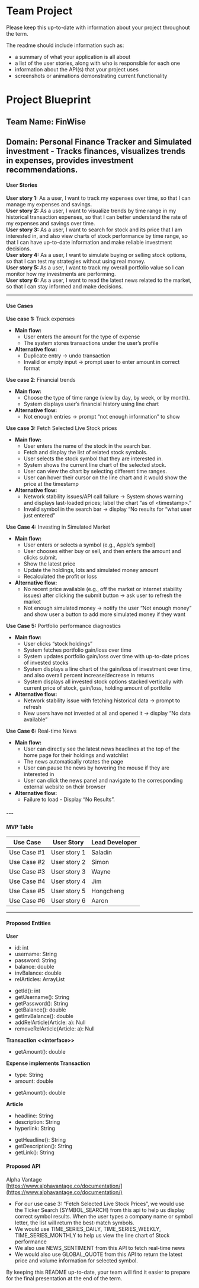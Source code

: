 # Team Project

Please keep this up-to-date with information about your project throughout the term.

The readme should include information such as:
- a summary of what your application is all about
- a list of the user stories, along with who is responsible for each one
- information about the API(s) that your project uses 
- screenshots or animations demonstrating current functionality




# **Project Blueprint**

**Team Name:** FinWise
---

**Domain:** Personal Finance Tracker and Simulated investment \- Tracks finances, visualizes trends in expenses, provides investment recommendations.
---

#### **User Stories**

**User story 1:** As a user, I want to track my expenses over time, so that I can manage my expenses and savings.  
**User story 2:** As a user, I want to visualize trends by time range in my historical transaction expenses, so that I can better understand the rate of my expenses and savings over time.  
**User story 3:** As a user, I want to search for stock and its price that I am interested in, and also view charts of stock performance by time range, so that I can have up-to-date information and make reliable investment decisions.  
**User story 4:** As a user, I want to simulate buying or selling stock options, so that I can test my strategies without using real money.  
**User story 5:** As a user, I want to track my overall portfolio value so I can monitor how my investments are performing.  
**User story 6:** As a user, I want to read the latest news related to the market, so that I can stay informed and make decisions.

---

#### **Use Cases**

**Use case 1:** Track expenses

* **Main flow:**
    * User enters the amount for the type of expense
    * The system stores transactions under the user’s profile
* **Alternative flow:**
    * Duplicate entry → undo transaction
    * Invalid or empty input → prompt user to enter amount in correct format

**Use case 2**: Financial trends

* **Main flow:**
    * Choose the type of time range (view by day, by week, or by month).
    * System displays user’s financial history using line chart
* **Alternative flow:**
    * Not enough entries → prompt “not enough information” to show

**Use case 3:** Fetch Selected Live Stock prices

* **Main flow:**
    * User enters the name of the stock in the search bar.
    * Fetch and display the list of related stock symbols.
    * User selects the stock symbol that they are interested in.
    * System shows the current line chart of the selected stock.
    * User can view the chart by selecting different time ranges.
    * User can hover their cursor on the line chart and it would show the price at the timestamp
* **Alternative flow:**
    * Network stability issues/API call failure → System shows warning and displays last-loaded prices; label the chart “as of \<timestamp\>.”
    * Invalid symbol in the search bar → display “No results for “what user just entered”

**Use Case 4:** Investing in Simulated Market

* **Main flow:**
    * User enters or selects a symbol (e.g., Apple’s symbol)
    * User chooses either buy or sell, and then enters the amount and clicks submit.
    * Show the latest price
    * Update the holdings, lots and simulated money amount
    * Recalculated the profit or loss
* **Alternative flow:**
    * No recent price available (e.g., off the market or internet stability issues) after clicking the submit button → ask user to refresh the market
    * Not enough simulated money → notify the user “Not enough money” and show user a button to add more simulated money if they want

**Use Case 5:** Portfolio performance diagnostics

* **Main flow:**
    * User clicks “stock holdings”
    * System fetches portfolio gain/loss over time
    * System updates portfolio gain/loss over time with up-to-date prices of invested stocks
    * System displays a line chart of the gain/loss of investment over time, and also overall percent increase/decrease in returns
    * System displays all invested stock options stacked vertically with current price of stock, gain/loss, holding amount of portfolio
* **Alternative flow:**
    * Network stability issue with fetching historical data → prompt to refresh
    * New users have not invested at all and opened it → display “No data available”

**Use Case 6:** Real-time News

* **Main flow:**
    * User can directly see the latest news headlines at the top of the home page for their holdings and watchlist
    * The news automatically rotates the page
    * User can pause the news by hovering the mouse if they are interested in
    * User can click the news panel and navigate to the corresponding external website on their browser
* **Alternative flow:**
    * Failure to load \- Display “No Results”.

#### ---

#### **MVP Table**

| Use Case | User Story | Lead Developer |
| ----- | ----- | ----- |
| Use Case \#1 | User story 1 | Saladin  |
| Use Case \#2 | User story 2 | Simon  |
| Use Case \#3 | User story 3 | Wayne  |
| Use Case \#4 | User story 4 | Jim  |
| Use Case \#5 | User story 5 | Hongcheng  |
| Use Case \#6 | User story 6 | Aaron  |

---

#### **Proposed Entities**

**User**

- id: int
- username: String
- password: String
- balance: double
- invBalance: double
- relArticles: ArrayList
+ getId(): int
+ getUsername(): String
+ getPassword(): String
+ getBalance(): double
+ getInvBalance(): double
+ addRelArticle(Article: a): Null
+ removeRelArticle(Article: a): Null

**Transaction \<\<interface\>\>**

+ getAmount(): double

**Expense implements Transaction**

- type: String
- amount: double
+ getAmount(): double

**Article**

- headline: String
- description: String
- hyperlink: String
+ getHeadline(): String
+ getDescription(): String
+ getLink(): String

#### **Proposed API**

Alpha Vantage  
[https://www.alphavantage.co/documentation/](https://www.alphavantage.co/documentation/)

* For our use case 3: “Fetch Selected Live Stock Prices”, we would use the Ticker Search (SYMBOL\_SEARCH) from this api to help us display correct symbol results.  When the user types a company name or symbol letter, the list will return the best-match symbols.
* We would use TIME\_SERIES\_DAILY, TIME\_SERIES\_WEEKLY, TIME\_SERIES\_MONTHLY to help us view the line chart of Stock performance
* We also use NEWS\_SENTIMENT from this API to fetch real-time news
* We would also use GLOBAL\_QUOTE from this API to return the latest price and volume information for selected symbol.





By keeping this README up-to-date,
your team will find it easier to prepare for the final presentation
at the end of the term.
